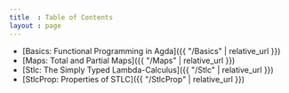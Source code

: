 ```yaml
---
title  : Table of Contents
layout : page
---
```

 
  - [Basics: Functional Programming in Agda]({{ "/Basics" | relative_url }})
  - [Maps: Total and Partial Maps]({{ "/Maps" | relative_url }})
  - [Stlc: The Simply Typed Lambda-Calculus]({{ "/Stlc" | relative_url }})
  - [StlcProp: Properties of STLC]({{ "/StlcProp" | relative_url }})

